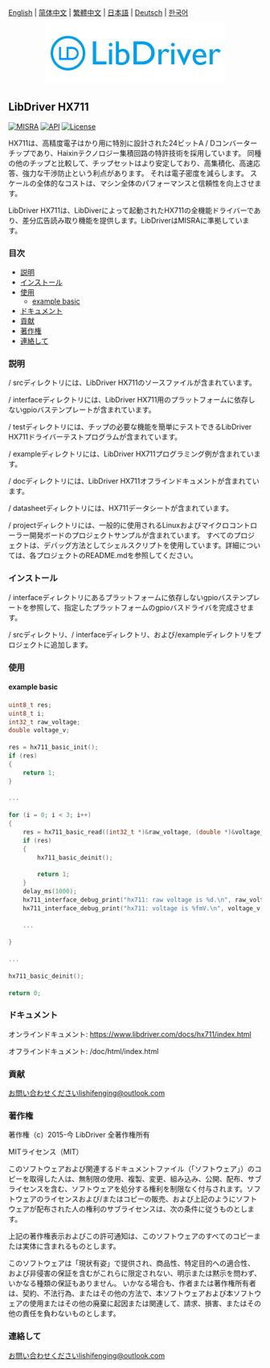[English](/README.md) | [ 简体中文](/README_zh-Hans.md) | [繁體中文](/README_zh-Hant.md) | [日本語](/README_ja.md) | [Deutsch](/README_de.md) | [한국어](/README_ko.md)

<div align=center>
<img src="/doc/image/logo.png"/>
</div>

## LibDriver HX711

[![MISRA](https://img.shields.io/badge/misra-compliant-brightgreen.svg)](/misra/README.md) [![API](https://img.shields.io/badge/api-reference-blue.svg)](https://www.libdriver.com/docs/hx711/index.html) [![License](https://img.shields.io/badge/license-MIT-brightgreen.svg)](/LICENSE)

HX711は、高精度電子はかり用に特別に設計された24ビットA / Dコンバーターチップであり、Haixinテクノロジー集積回路の特許技術を採用しています。 同種の他のチップと比較して、チップセットはより安定しており、高集積化、高速応答、強力な干渉防止という利点があります。 それは電子密度を減らします。 スケールの全体的なコストは、マシン全体のパフォーマンスと信頼性を向上させます。

LibDriver HX711は、LibDiverによって起動されたHX711の全機能ドライバーであり、差分広告読み取り機能を提供します。LibDriverはMISRAに準拠しています。

### 目次

  - [説明](#説明)
  - [インストール](#インストール)
  - [使用](#使用)
    - [example basic](#example-basic)
  - [ドキュメント](#ドキュメント)
  - [貢献](#貢献)
  - [著作権](#著作権)
  - [連絡して](#連絡して)

### 説明

/ srcディレクトリには、LibDriver HX711のソースファイルが含まれています。

/ interfaceディレクトリには、LibDriver HX711用のプラットフォームに依存しないgpioバステンプレートが含まれています。

/ testディレクトリには、チップの必要な機能を簡単にテストできるLibDriver HX711ドライバーテストプログラムが含まれています。

/ exampleディレクトリには、LibDriver HX711プログラミング例が含まれています。

/ docディレクトリには、LibDriver HX711オフラインドキュメントが含まれています。

/ datasheetディレクトリには、HX711データシートが含まれています。

/ projectディレクトリには、一般的に使用されるLinuxおよびマイクロコントローラー開発ボードのプロジェクトサンプルが含まれています。 すべてのプロジェクトは、デバッグ方法としてシェルスクリプトを使用しています。詳細については、各プロジェクトのREADME.mdを参照してください。

### インストール

/ interfaceディレクトリにあるプラットフォームに依存しないgpioバステンプレートを参照して、指定したプラットフォームのgpioバスドライバを完成させます。

/ srcディレクトリ、/ interfaceディレクトリ、および/exampleディレクトリをプロジェクトに追加します。

### 使用

#### example basic

```C
uint8_t res;
uint8_t i;
int32_t raw_voltage;
double voltage_v;

res = hx711_basic_init();
if (res)
{
    return 1;
}

...

for (i = 0; i < 3; i++)
{
    res = hx711_basic_read((int32_t *)&raw_voltage, (double *)&voltage_v);
    if (res)
    {
        hx711_basic_deinit();

        return 1;
    }
    delay_ms(1000);
    hx711_interface_debug_print("hx711: raw voltage is %d.\n", raw_voltage);
    hx711_interface_debug_print("hx711: voltage is %fmV.\n", voltage_v); 

    ...
    
}

...

hx711_basic_deinit();

return 0;
```

### ドキュメント

オンラインドキュメント: https://www.libdriver.com/docs/hx711/index.html

オフラインドキュメント: /doc/html/index.html

### 貢献

お問い合わせくださいlishifenging@outlook.com

### 著作権

著作権（c）2015-今 LibDriver 全著作権所有

MITライセンス（MIT）

このソフトウェアおよび関連するドキュメントファイル（「ソフトウェア」）のコピーを取得した人は、無制限の使用、複製、変更、組み込み、公開、配布、サブライセンスを含む、ソフトウェアを処分する権利を制限なく付与されます。ソフトウェアのライセンスおよび/またはコピーの販売、および上記のようにソフトウェアが配布された人の権利のサブライセンスは、次の条件に従うものとします。

上記の著作権表示およびこの許可通知は、このソフトウェアのすべてのコピーまたは実体に含まれるものとします。

このソフトウェアは「現状有姿」で提供され、商品性、特定目的への適合性、および非侵害の保証を含むがこれらに限定されない、明示または黙示を問わず、いかなる種類の保証もありません。 いかなる場合も、作者または著作権所有者は、契約、不法行為、またはその他の方法で、本ソフトウェアおよび本ソフトウェアの使用またはその他の廃棄に起因または関連して、請求、損害、またはその他の責任を負わないものとします。

### 連絡して

お問い合わせくださいlishifenging@outlook.com